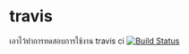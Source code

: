 # travis
เอาไว้ทำการทดสอบการใช้งาน travis ci
[![Build Status](https://travis-ci.org/mamypoko/travis.svg?branch=master)](https://travis-ci.org/mamypoko/travis)
